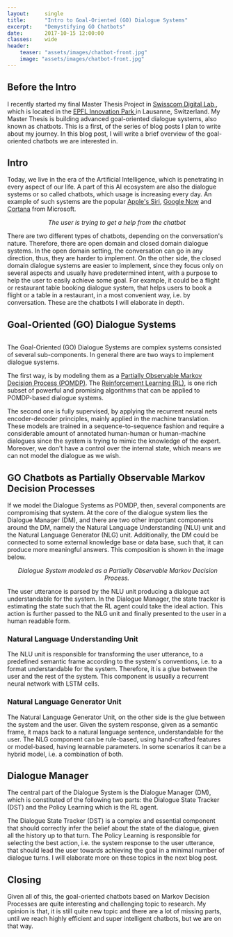 ```yaml
---
layout:     single
title:      "Intro to Goal-Oriented (GO) Dialogue Systems"
excerpt:    "Demystifying GO Chatbots"
date:       2017-10-15 12:00:00
classes:    wide
header:
    teaser: "assets/images/chatbot-front.jpg"
    image: "assets/images/chatbot-front.jpg"
---
```


<h2> Before the Intro </h2>
<p>I recently started my final Master Thesis Project in
<a href="https://www.swisscom.ch/en/business/enterprise/news/digital-lab.html" target="_blank"> Swisscom Digital Lab </a>,
which is located in the <a href="https://epfl-innovationpark.ch" target="_blank"> EPFL Innovation Park </a> in Lausanne,
Switzerland. My Master Thesis is building advanced goal-oriented dialogue systems, also known as chatbots.
This is a first, of the series of blog posts I plan to write about my journey. In this blog post, I will write a brief
overview of the goal-oriented chatbots we are interested in.</p>


<h2> Intro </h2>


<p>Today, we live in the era of the Artificial Intelligence, which is penetrating in every aspect of our life.
A part of this AI ecosystem are also the dialogue systems or so called chatbots, which usage is increasing every day.
An example of such systems are the popular <a href="https://www.apple.com/ios/siri/" target="_blank">Apple's Siri</a>,
<a href="https://en.wikipedia.org/wiki/Google_Now" target="_blank">Google Now</a> and
<a href="https://www.microsoft.com/en-us/windows/cortana" target="_blank">Cortana</a> from Microsoft. </p>


<center>
<img src="{{ site.url }}{{ site.baseurl }}/assets/images/what-are-chatbots.jpg" alt="">
<br/>
<span class="caption text-muted"><i>The user is trying to get a help from the chatbot</i></span>
</center>

<p>There are two different types of chatbots, depending on the conversation's nature. Therefore, there are
open domain and closed domain dialogue systems. In the open domain setting, the conversation can go in any
direction, thus, they are harder to implement. On the other side, the closed domain dialogue systems are
easier to implement, since they focus only on several aspects and usually have predetermined intent,
with a purpose to help the user to easily achieve some goal. For example, it could be a flight or restaurant
table booking dialogue system, that helps users to book a flight or a table in a restaurant,
in a most convenient way, i.e. by conversation. These are the chatbots I will elaborate in depth.</p>


<h2> Goal-Oriented (GO) Dialogue Systems </h2>

<center>
<img src="{{ site.url }}{{ site.baseurl }}/assets/images/goal-achieving.png" alt="" align="middle">
</center>

<p>The Goal-Oriented (GO) Dialogue Systems are complex systems consisted of several sub-components.
In general there are two ways to implement dialogue systems.</p>

<p>The first way, is by modeling them as a
<a href="https://en.wikipedia.org/wiki/Partially_observable_Markov_decision_process" target="_blank">Partially
Observable Markov Decision Process (POMDP)</a>. The <a href="https://en.wikipedia.org/wiki/Reinforcement_learning" target="_blank">Reinforcement Learning (RL)</a>,
is one rich subset of powerful and promising algorithms that can be applied to POMDP-based dialogue systems.</p>

<p>The second one is fully supervised, by applying the recurrent neural nets encoder-decoder principles,
mainly applied in the machine translation. These models are trained in a sequence-to-sequence fashion
and require a considerable amount of annotated human-human or human-machine dialogues since the system is
trying to mimic the knowledge of the expert. Moreover, we don't have a control over the internal state,
which means we can not model the dialogue as we wish.</p>


<h2> GO Chatbots as Partially Observable Markov Decision Processes </h2>

<p>If we model the Dialogue Systems as POMDP, then, several components are compromising that system.
At the core of the dialogue system lies the Dialogue Manager (DM), and there are two other important
components around the DM, namely the Natural Language Understanding (NLU) unit and the Natural Language
Generator (NLG) unit. Additionally, the DM could be connected to some external knowledge base or data base,
such that, it can produce more meaningful answers. This composition is shown in the image below. </p>

<center>
<img src="{{ site.url }}{{ site.baseurl }}/assets/images/Dialogue_System.png" alt="">
<span class="caption text-muted"><i>Dialogue System modeled as a Partially Observable Markov Decision Process.</i></span>
</center>

The user utterance is parsed by the NLU unit producing a dialogue act understandable for the system.
In the Dialogue Manager, the state tracker is estimating the state such that the RL agent could take the
ideal action. This action is further passed to the NLG unit and finally presented to the user in a human
readable form.


<h3> Natural Language Understanding Unit </h3>

<p>The NLU unit is responsible for transforming the user utterance, to a predefined semantic frame according
to the system's conventions, i.e. to a format understandable for the system. Therefore, it is a glue between
the user and the rest of the system. This component is usually a recurrent neural network with LSTM cells.</p>

<h3> Natural Language Generator Unit </h3>

<p>The Natural Language Generator Unit, on the other side is the glue between the system and the user.
Given the system response, given as a semantic frame, it maps back to a natural language sentence,
understandable for the user. The NLG component can be rule-based, using hand-crafted features or model-based,
having learnable parameters. In some scenarios it can be a hybrid model, i.e. a combination of both. </p>


<h2> Dialogue Manager </h2>

<p>The central part of the Dialogue System is the Dialogue Manager (DM), which is constituted of the following
two parts: the Dialogue State Tracker (DST) and the Policy Learning which is the RL agent.</p>

<p>The Dialogue State Tracker (DST) is a complex and essential component that should correctly infer the belief
about the state of the dialogue, given all the history up to that turn. The Policy Learning is responsible for
selecting the best action, i.e. the system response to the user utterance, that should lead the user towards
achieving the goal in a minimal number of dialogue turns. I will elaborate more on these topics in the next
blog post.</p>


<h2> Closing </h2>

<p>Given all of this, the goal-oriented chatbots based on Markov Decision Processes are quite interesting
and challenging topic to research. My opinion is that, it is still quite new topic and there are a lot of
missing parts, until we reach highly efficient and super intelligent chatbots, but we are on that way.</p>